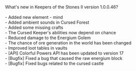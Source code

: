What's new in Keepers of the Stones II version 1.0.0.46?<br/>
<br />- Added new element - mind
<br />- Added ambient sounds in Cursed Forest
<br />- Added some missing crafts
<br />- The Cursed Keeper's abilities now depend on chance
<br />- Reduced damage to the Energium Golem
<br />- The chance of ore generation in the world has been changed
<br />- Improved loot tables in vaults
<br />- [API] Colorful Powers API has been updated to version 17
<br />- [Bugfix] Fixed a bug that caused the raw energium block
<br />- [Bugfix] Fixed bugs related to the cursed castle
